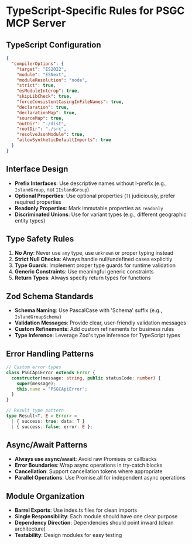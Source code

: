 # TypeScript-Specific Rules for PSGC MCP Server

## TypeScript Configuration

```json
{
  "compilerOptions": {
    "target": "ES2022",
    "module": "ESNext",
    "moduleResolution": "node",
    "strict": true,
    "esModuleInterop": true,
    "skipLibCheck": true,
    "forceConsistentCasingInFileNames": true,
    "declaration": true,
    "declarationMap": true,
    "sourceMap": true,
    "outDir": "./dist",
    "rootDir": "./src",
    "resolveJsonModule": true,
    "allowSyntheticDefaultImports": true
  }
}
```

## Interface Design

- **Prefix Interfaces**: Use descriptive names without I-prefix (e.g., `IslandGroup`, not `IIslandGroup`)
- **Optional Properties**: Use optional properties (`?`) judiciously, prefer required properties
- **Readonly Properties**: Mark immutable properties as `readonly`
- **Discriminated Unions**: Use for variant types (e.g., different geographic entity types)

## Type Safety Rules

1. **No Any**: Never use `any` type, use `unknown` or proper typing instead
2. **Strict Null Checks**: Always handle null/undefined cases explicitly
3. **Type Guards**: Implement proper type guards for runtime validation
4. **Generic Constraints**: Use meaningful generic constraints
5. **Return Types**: Always specify return types for functions

## Zod Schema Standards

- **Schema Naming**: Use PascalCase with 'Schema' suffix (e.g., `IslandGroupSchema`)
- **Validation Messages**: Provide clear, user-friendly validation messages
- **Custom Refinements**: Add custom refinements for business rules
- **Type Inference**: Leverage Zod's type inference for TypeScript types

## Error Handling Patterns

```typescript
// Custom error types
class PSGCApiError extends Error {
  constructor(message: string, public statusCode: number) {
    super(message);
    this.name = "PSGCApiError";
  }
}

// Result type pattern
type Result<T, E = Error> =
  | { success: true; data: T }
  | { success: false; error: E };
```

## Async/Await Patterns

- **Always use async/await**: Avoid raw Promises or callbacks
- **Error Boundaries**: Wrap async operations in try-catch blocks
- **Cancellation**: Support cancellation tokens where appropriate
- **Parallel Operations**: Use Promise.all for independent async operations

## Module Organization

- **Barrel Exports**: Use index.ts files for clean imports
- **Single Responsibility**: Each module should have one clear purpose
- **Dependency Direction**: Dependencies should point inward (clean architecture)
- **Testability**: Design modules for easy testing
